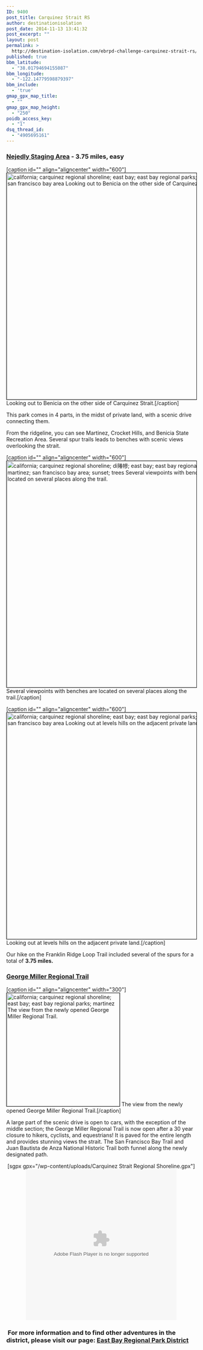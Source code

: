 ```yaml
---
ID: 9400
post_title: Carquinez Strait RS
author: destinationisolation
post_date: 2014-11-13 13:41:32
post_excerpt: ""
layout: post
permalink: >
  http://destination-isolation.com/ebrpd-challenge-carquinez-strait-rs/
published: true
bbm_latitude:
  - "38.01794694155087"
bbm_longitude:
  - "-122.14779598879397"
bbm_include:
  - 'true'
gmap_gpx_map_title:
  - ""
gmap_gpx_map_height:
  - "250"
poidb_access_key:
  - "1"
dsq_thread_id:
  - "4905695161"
---
```

<h3><span style="text-decoration: underline;">Nejedly Staging Area</span> - 3.75 miles, easy</h3>
[caption id="" align="aligncenter" width="600"]<a href="http://photos.destination-isolation.com/East-Bay-Regional-Park-Distric/Carquinez-Strait-Regional-Shorel/i-VbfrB8W" target="_blank"><img class="aligncenter" style="border: 1px solid black;" title="DSC_2698.jpg" src="http://photos.destination-isolation.com/East-Bay-Regional-Park-Distric/Carquinez-Strait-Regional-Shorel/i-VbfrB8W/0/M/DSC_2698-M.jpg" alt="california; carquinez regional shoreline; east bay; east bay regional parks; martinez; san francisco bay area Looking out to Benicia on the other side of Carquinez Strait." width="600" /></a> Looking out to Benicia on the other side of Carquinez Strait.[/caption]

This park comes in 4 parts, in the midst of private land, with a scenic drive connecting them.

From the ridgeline, you can see Martinez, Crocket Hills, and Benicia State Recreation Area. Several spur trails leads to benches with scenic views overlooking the strait.

[caption id="" align="aligncenter" width="600"]<a href="http://photos.destination-isolation.com/East-Bay-Regional-Park-Distric/Carquinez-Strait-Regional-Shorel/i-5bZ4TM8" target="_blank"><img class="aligncenter" style="border: 1px solid black;" title="DSC_2709.jpg" src="http://photos.destination-isolation.com/East-Bay-Regional-Park-Distric/Carquinez-Strait-Regional-Shorel/i-5bZ4TM8/0/M/DSC_2709-M.jpg" alt="california; carquinez regional shoreline; di䞐㡎; east bay; east bay regional parks; martinez; san francisco bay area; sunset; trees Several viewpoints with benches are located on several places along the trail." width="600" /></a> Several viewpoints with benches are located on several places along the trail.[/caption]

[caption id="" align="aligncenter" width="600"]<a href="http://photos.destination-isolation.com/East-Bay-Regional-Park-Distric/Carquinez-Strait-Regional-Shorel/i-m48hr3M" target="_blank"><img class="aligncenter" style="border: 1px solid black;" title="DSC_2711.jpg" src="http://photos.destination-isolation.com/East-Bay-Regional-Park-Distric/Carquinez-Strait-Regional-Shorel/i-m48hr3M/0/M/DSC_2711-M.jpg" alt="california; carquinez regional shoreline; east bay; east bay regional parks; martinez; san francisco bay area Looking out at levels hills on the adjacent private land." width="600" /></a> Looking out at levels hills on the adjacent private land.[/caption]

Our hike on the Franklin Ridge Loop Trail included several of the spurs for a total of <strong>3.75 miles.</strong>
<h3><span style="text-decoration: underline;">George Miller Regional Trail</span></h3>
[caption id="" align="aligncenter" width="300"]<a href="http://photos.destination-isolation.com/East-Bay-Regional-Park-Distric/Carquinez-Strait-Regional-Shorel/i-6rKChC9" target="_blank"><img class="aligncenter" style="border: 1px solid black;" title="DSC_3441.jpg" src="http://photos.destination-isolation.com/East-Bay-Regional-Park-Distric/Carquinez-Strait-Regional-Shorel/i-6rKChC9/0/M/DSC_3441-M.jpg" alt="california; carquinez regional shoreline; east bay; east bay regional parks; martinez The view from the newly opened George Miller Regional Trail." width="300" /></a> The view from the newly opened George Miller Regional Trail.[/caption]

A large part of the scenic drive is open to cars, with the exception of the middle section; the George Miller Regional Trail is now open after a 30 year closure to hikers, cyclists, and equestrians! It is paved for the entire length and provides stunning views the strait. The San Francisco Bay Trail and Juan Bautista de Anza National Historic Trail both funnel along the newly designated path.
<div align="center">[sgpx gpx="/wp-content/uploads/Carquinez Strait Regional Shoreline.gpx"]</div>
<div align="center"></div>
<div align="center"><object id="ssidx" width="400" height="400" classid="clsid:D27CDB6E-AE6D-11cf-96B8-444553540000"><param name="movie" value="http://cdn.smugmug.com/ria/ShizamSlides-2013072402.swf" /><param name="flashVars" value="AlbumID=45189087&amp;AlbumKey=kCPvRD&amp;transparent=true&amp;bgColor=&amp;borderThickness=&amp;borderColor=&amp;useInside=&amp;endPoint=&amp;mainHost=cdn.smugmug.com&amp;VersionNos=2013072402&amp;width=400&amp;height=400&amp;clickToImage=true&amp;captions=true&amp;showThumbs=true&amp;autoStart=true&amp;showSpeed=true&amp;pageStyle=black&amp;showButtons=true&amp;randomStart=false&amp;randomize=true&amp;splash=http%3A%2F%2Fwww.smugmug.com%2Fimg%2Fria%2FShizamSlides%2Fsmugmug_black.png&amp;splashDelay=0&amp;crossFadeSpeed=350" /><param name="wmode" value="transparent" /><param name="allowNetworking" value="all" /><param name="allowScriptAccess" value="always" /><embed src="http://cdn.smugmug.com/ria/ShizamSlides-2013072402.swf" flashvars="AlbumID=45189087&amp;AlbumKey=kCPvRD&amp;transparent=true&amp;bgColor=&amp;borderThickness=&amp;borderColor=&amp;useInside=&amp;endPoint=&amp;mainHost=cdn.smugmug.com&amp;VersionNos=2013072402&amp;width=400&amp;height=400&amp;clickToImage=true&amp;captions=true&amp;showThumbs=true&amp;autoStart=true&amp;showSpeed=true&amp;pageStyle=black&amp;showButtons=true&amp;randomStart=false&amp;randomize=true&amp;splash=http%3A%2F%2Fwww.smugmug.com%2Fimg%2Fria%2FShizamSlides%2Fsmugmug_black.png&amp;splashDelay=0&amp;crossFadeSpeed=350" width="400" height="400" wmode="transparent" type="application/x-shockwave-flash" allowscriptaccess="always" allownetworking="all" /></object></div>
<h3> For more information and to find other adventures in the district, please visit our page: <a title="East Bay RPD" href="http://destination-isolation.com/regional-guides/east-bay-rpd/">East Bay Regional Park District</a></h3>